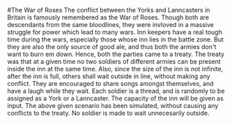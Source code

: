 #The War of Roses 
The conflict between the Yorks and Lanncasters in Britain is famously remembered as the War of
Roses. Though both are descendants from the same bloodlines, they were invloved in a massive
struggle for power which lead to many wars.
Inn keepers have a real tough time during the wars, especially those whose inn lies in the battle
zone. But they are also the only source of good ale, and thus both the armies don't want to burn em
down. Hence, both the parties came to a treaty. The treaty was that at a given time no two soldiers
of different armies can be present inside the inn at the same time. Also, since the size of the inn is
not infinite, after the inn is full, others shall wait outside in line, without making any conflict. They
are encouraged to share songs amongst themselves, and have a laugh while they wait.
Each soldier is a thread, and is randomly to be assigned as a York or a Lanncaster.
The capacity of the inn will be given as input.
The above given scenario has been simulated, without causing any conflicts to the treaty.
No soldier is made to wait unnecesarily outside.
